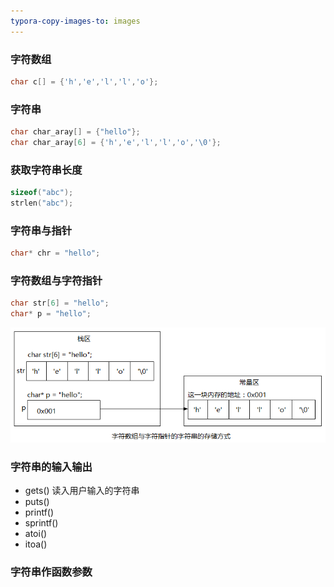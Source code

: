 ```yaml
---
typora-copy-images-to: images
---
```


### 字符数组

```c
char c[] = {'h','e','l','l','o'};
```

### 字符串

```c
char char_aray[] = {"hello"};
char char_aray[6] = {'h','e','l','l','o','\0'};
```

### 获取字符串长度

```c
sizeof("abc");
strlen("abc");
```

### 字符串与指针

```c
char* chr = "hello";
```

### 字符数组与字符指针

```c
char str[6] = "hello";
char* p = "hello";
```

![1499529425079](images/1499529425079.png)

### 字符串的输入输出

- gets() 读入用户输入的字符串
- puts()
- printf()
- sprintf()
- atoi()
- itoa()

### 字符串作函数参数